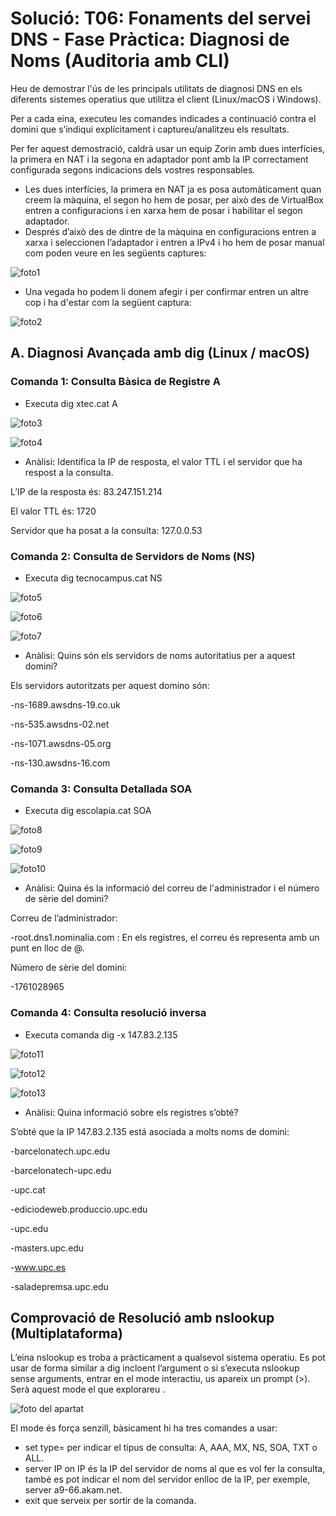 # Solució: T06: Fonaments del servei DNS - Fase Pràctica: Diagnosi de Noms (Auditoria amb CLI)
Heu de demostrar l'ús de les principals utilitats de diagnosi DNS en els diferents sistemes operatius que utilitza el client (Linux/macOS i Windows).

Per a cada eina, executeu les comandes indicades a continuació contra el domini que s’indiqui explícitament i captureu/analitzeu els resultats.

Per fer aquest demostració, caldrà usar un equip Zorin amb dues interfícies, la primera en NAT i la segona en adaptador pont amb la IP correctament configurada segons indicacions dels vostres responsables.

- Les dues interfícies, la primera en NAT ja es posa automàticament quan creem la màquina, el segon ho hem de posar, per això des de VirtualBox entren a configuracions i en xarxa hem de posar i habilitar el segon adaptador.
- Després d’això des de dintre de la màquina en configuracions entren a xarxa i seleccionen l’adaptador  i entren a IPv4 i ho hem de posar manual com poden veure en les següents captures:

![foto1](img/6.1.png)

- Una vegada ho podem li donem afegir i per confirmar entren un altre cop i ha d'estar com la següent captura:

![foto2](img/6.2.png)

## A. Diagnosi Avançada amb dig (Linux / macOS)
### Comanda 1: Consulta Bàsica de Registre A

- Executa dig xtec.cat A

![foto3](img/6.3.png)

![foto4](img/6.4.png)

- Anàlisi: Identifica la IP de resposta, el valor TTL i el servidor que ha respost a la consulta.

L’IP de la resposta és: 83.247.151.214

El valor TTL és: 1720

Servidor que ha posat a la consulta: 127.0.0.53

### Comanda 2: Consulta de Servidors de Noms (NS)

- Executa dig tecnocampus.cat NS

![foto5](img/6.5.png)

![foto6](img/6.6.png)

![foto7](img/6.7.png)

- Anàlisi: Quins són els servidors de noms autoritatius per a aquest domini?

Els servidors autoritzats per aquest domino són:

-ns-1689.awsdns-19.co.uk

-ns-535.awsdns-02.net

-ns-1071.awsdns-05.org

-ns-130.awsdns-16.com

### Comanda 3: Consulta Detallada SOA

- Executa dig escolapia.cat SOA

![foto8](img/6.8.png)

![foto9](img/6.9.png)

![foto10](img/6.10.png)

- Anàlisi: Quina és la informació del correu de l'administrador i el número de sèrie del domini?

Correu de l’administrador: 

-root.dns1.nominalia.com : En els registres, el correu és representa amb un punt en lloc de @.

Número de sèrie del domini:

-1761028965

### Comanda 4: Consulta resolució inversa

- Executa comanda dig -x 147.83.2.135

![foto11](img/6.11.png)

![foto12](img/6.12.png)

![foto13](img/6.13.png)

- Anàlisi: Quina informació sobre els registres s’obté?

S’obté que la IP 147.83.2.135 está asociada a molts noms de domini:

-barcelonatech.upc.edu

-barcelonatech-upc.edu

-upc.cat

-ediciodeweb.produccio.upc.edu

-upc.edu

-masters.upc.edu

-www.upc.es

-saladepremsa.upc.edu

## Comprovació de Resolució amb nslookup (Multiplataforma)

L’eina nslookup es troba a pràcticament a qualsevol sistema operatiu. Es pot usar de forma similar a dig incloent l’argument o si s’executa nslookup sense arguments, entrar en el mode interactiu, us apareix un prompt (>). Serà aquest mode el que explorareu . 

![foto del apartat](img/portada2tasca.png)

El mode és força senzill, bàsicament hi ha tres comandes a usar:

- set type= per indicar el tipus de consulta: A, AAA, MX, NS, SOA, TXT o ALL.
- server IP on IP és la IP del servidor de noms al que es vol fer la consulta, també es pot indicar el nom del servidor enlloc de la IP, per exemple, server a9-66.akam.net.
- exit que serveix per sortir de la comanda.






